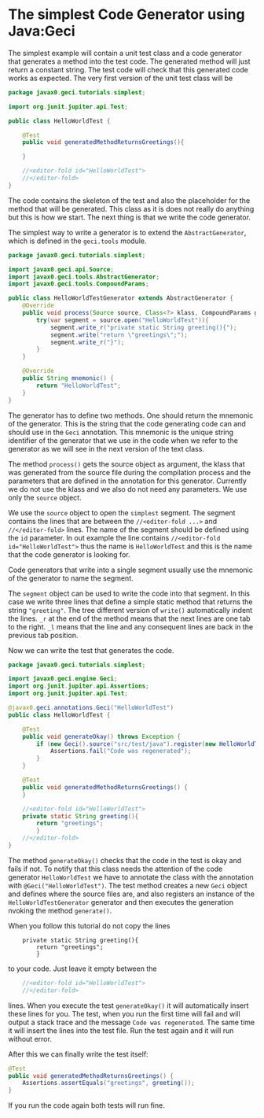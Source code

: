 # The simplest Code Generator using Java:Geci

The simplest example will contain a unit test class and a code generator that generates a method into the test code.
The generated method will just return a constant string. The test code will check that this generated code works
as expected. The very first version of the unit test class will be

<!-- USE SNIPPET */HelloWorldTest1 REPLACE "HelloWorldTest\d" -> "HelloWorldTest" -->
```java
package javax0.geci.tutorials.simplest;

import org.junit.jupiter.api.Test;

public class HelloWorldTest {

    @Test
    public void generatedMethodReturnsGreetings(){

    }

    //<editor-fold id="HelloWorldTest">
    //</editor-fold>
}
```

The code contains the skeleton of the test and also the placeholder for the method that will be generated. This
class as it is does not really do anything but this is how we start. The next thing is that we write the code
generator.

The simplest way to write a generator is to extend the `AbstractGenerator`, which is defined in the `geci.tools`
module.

<!-- USE SNIPPET */HelloWorldTestGenerator1 REPLACE "HelloWorldTestGenerator\d" -> "HelloWorldTestGenerator"-->
```java
package javax0.geci.tutorials.simplest;

import javax0.geci.api.Source;
import javax0.geci.tools.AbstractGenerator;
import javax0.geci.tools.CompoundParams;

public class HelloWorldTestGenerator extends AbstractGenerator {
    @Override
    public void process(Source source, Class<?> klass, CompoundParams global) throws Exception {
        try(var segment = source.open("HelloWorldTest")){
            segment.write_r("private static String greeting(){");
            segment.write("return \"greetings\";");
            segment.write_r("}");
        }
    }

    @Override
    public String mnemonic() {
        return "HelloWorldTest";
    }
}
```

The generator has to define two methods. One should return the mnemonic of the generator. This is the string
that the code generating code can and should use in the `Geci` annotation. This mnemonic is the unique
string identifier of the generator that we use in the code when we refer to the generator as we will see in the
next version of the text class.

The method `process()` gets the source object as argument, the klass that was generated from the source file
during the compilation process and the parameters that are defined in the annotation for this generator. Currently
we do not use the klass and we also do not need any parameters. We use only the `source` object.

We use the `source` object to open the `simplest` segment. The segment contains the lines that are between the
`//<editor-fold ...>` and `//</editor-fold>` lines. The name of the segment should be defined using the `id`
parameter. In out example the line contains `//<editor-fold id="HelloWorldTest">` thus the name
is `HelloWorldTest` and this is the name that the code generator is looking for.

Code generators that write into a single segment usually use the mnemonic of the generator to name the segment.

The `segment` object can be used to write the code into that segment. In this case we write three lines that
define a simple static method that returns the string `"greeting"`. The tree different version of `write()`
automatically indent the lines. `_r` at the end of the method means that the next lines are one tab to the right.
`_l` means that the line and any consequent lines are back in the previous tab position.

Now we can write the test that generates the code.   
 
<!-- USE SNIPPET */HelloWorldTest2 REPLACE "HelloWorldTest\d" -> "HelloWorldTest" "HelloWorldTestGenerator\d" -> "HelloWorldTestGenerator" -->
```java
package javax0.geci.tutorials.simplest;

import javax0.geci.engine.Geci;
import org.junit.jupiter.api.Assertions;
import org.junit.jupiter.api.Test;

@javax0.geci.annotations.Geci("HelloWorldTest")
public class HelloWorldTest {

    @Test
    public void generateOkay() throws Exception {
        if (new Geci().source("src/test/java").register(new HelloWorldTestGenerator()).generate()) {
            Assertions.fail("Code was regenerated");
        }
    }

    @Test
    public void generatedMethodReturnsGreetings() {
    }

    //<editor-fold id="HelloWorldTest">
    private static String greeting(){
        return "greetings";
        }
    //</editor-fold>
}
```

The method `generateOkay()` checks that the code in the test is okay and fails if not. To notify that this class
needs the attention of the code generator `HelloWorldTest` we have to annotate the class with the
annotation with `@Geci("HelloWorldTest")`. The test method creates a new `Geci` object and 
defines where the source files are, and also registers an instance of the `HelloWorldTestGenerator` generator
and then executes the generation nvoking the method `generate()`.

When you follow this tutorial do not copy the lines

```
    private static String greeting(){
        return "greetings";
        }
```

to your code. Just leave it empty between the

```java
    //<editor-fold id="HelloWorldTest">
    //</editor-fold>
```

lines. When you execute the test `generateOkay()` it will automatically insert these lines for you. The test, when
you run the first time will fail and will output a stack trace and the message `Code was regenerated`. The
same time it will insert the lines into the test file. Run the test again and it will run without error. 

After this we can finally write the test itself:

<!-- USE SNIPPET */HelloWorldTest3 TRIM -->
```java
@Test
public void generatedMethodReturnsGreetings() {
    Assertions.assertEquals("greetings", greeting());
}
```

If you run the code again both tests will run fine.